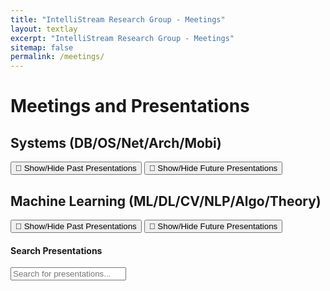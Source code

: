 ```yaml
---
title: "IntelliStream Research Group - Meetings"
layout: textlay
excerpt: "IntelliStream Research Group - Meetings"
sitemap: false
permalink: /meetings/
---
```


# Meetings and Presentations

<script>
  // Embed the JSON data using Liquid for all categories
  const system_presentations = {{ site.data.system_presentations | jsonify }};
  const machine_learning_presentations = {{ site.data.machine_learning_presentations | jsonify }};
</script>


## Systems (DB/OS/Net/Arch/Mobi)

<div class="presentation-section">
  <div id="system_next" class="next-presentation"></div>
  <button onclick="toggleVisibility('system_past')">📅 Show/Hide Past Presentations</button>
  <div id="system_past" style="display:none"></div>
  <button onclick="toggleVisibility('system_future')">📅 Show/Hide Future Presentations</button>
  <div id="system_future" style="display:none"></div>
</div>

## Machine Learning (ML/DL/CV/NLP/Algo/Theory)

<div class="presentation-section">
  <div id="machine_learning_next" class="next-presentation"></div>
  <button onclick="toggleVisibility('machine_learning_past')">📅 Show/Hide Past Presentations</button>
  <div id="machine_learning_past" style="display:none"></div>
  <button onclick="toggleVisibility('machine_learning_future')">📅 Show/Hide Future Presentations</button>
  <div id="machine_learning_future" style="display:none"></div>
</div>


#### Search Presentations

<div class="presentation-section">
  <input type="text" id="search-input" placeholder="Search for presentations..." oninput="searchPresentations()">
  <div id="search-results"></div>
</div>
